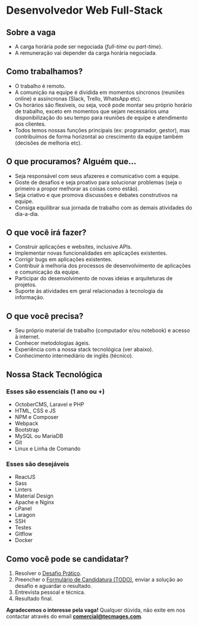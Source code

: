# Desenvolvedor Web Full-Stack

## Sobre a vaga
- A carga horária pode ser negociada (*full-time* ou *part-time*).
- A remuneração vai depender da carga horária negociada.

## Como trabalhamos?
- O trabalho é remoto.
- A comunição na equipe é dividida em momentos síncronos (reuniões online) e assíncronas (Slack, Trello, WhatsApp etc).
- Os horários são flexíveis, ou seja, você pode montar seu próprio horário de trabalho, exceto em momentos que sejam necessários uma disponibilização do seu tempo para reuniões de equipe e atendimento aos clientes.
- Todos temos nossas funções principais (ex: programador, gestor), mas contribuímos de forma horizontal ao crescimento da equipe também (decisões de melhoria etc).

## O que procuramos? Alguém que...
- Seja responsável com seus afazeres e comunicativo com a equipe.
- Goste de desafios e seja proativo para solucionar problemas (seja o primeiro a propor melhorar as coisas como estão).
- Seja criativo e que promova discussões e debates construtivos na equipe.
- Consiga equilibrar sua jornada de trabalho com as demais atividades do dia-a-dia.

## O que você irá fazer?
- Construir aplicações e websites, inclusive APIs.
- Implementar novas funcionalidades em aplicações existentes.
- Corrigir bugs em aplicações existentes.
- Contribuir à melhoria dos processos de desenvolvimento de aplicações e comunicação da equipe.
- Participar do desenvolvimento de novas ideias e arquiteturas de projetos.
- Suporte às atividades em geral relacionadas à tecnologia da informação.

## O que você precisa?
- Seu próprio material de trabalho (computador e/ou notebook) e acesso à internet.
- Conhecer metodologias ágeis.
- Experiência com a nossa stack tecnológica (ver abaixo).
- Conhecimento intermediário de inglês (técnico).

## Nossa Stack Tecnológica

### Esses são essenciais (1 ano ou +)
- OctoberCMS, Laravel e PHP
- HTML, CSS e JS
- NPM e Composer
- Webpack
- Bootstrap
- MySQL ou MariaDB
- Git
- Linux e Linha de Comando

### Esses são desejáveis
- ReactJS
- Sass
- Linters
- Material Design
- Apache e Nginx
- cPanel
- Laragon
- SSH
- Testes
- Gitflow
- Docker

## Como você pode se candidatar?
1. Resolver o [Desafio Prático](FULLSTACK.MD).
2. Preencher o [Formulário de Candidatura (TODO)](#), enviar a solução ao desafio e aguardar o resultado.
3. Entrevista pessoal e técnica.
4. Resultado final.

**Agradecemos o interesse pela vaga!** Qualquer dúvida, não exite em nos contactar através do email **[comercial@tecmages.com](mailto:comercial@tecmages.com)**.
